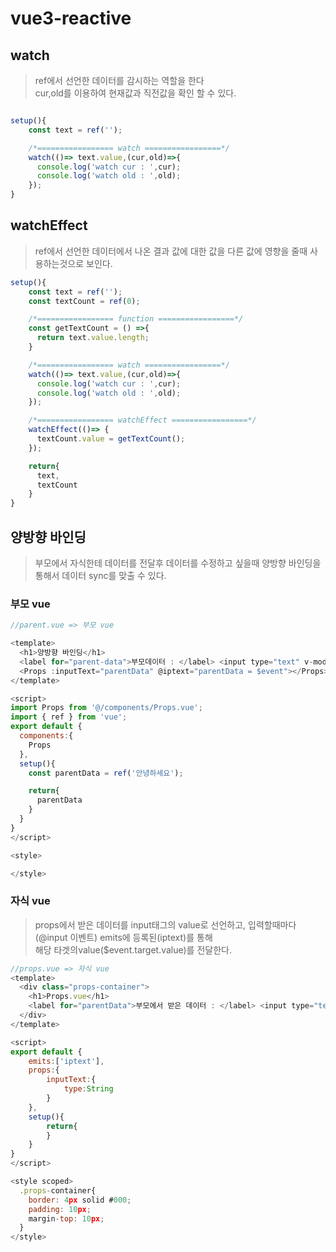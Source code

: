 # vue3-reactive

## watch
> ref에서 선언한 데이터를 감시하는 역할을 한다  
cur,old를 이용하여 현재값과 직전값을 확인 할 수 있다.

```javascript

setup(){
    const text = ref('');

    /*================= watch =================*/
    watch(()=> text.value,(cur,old)=>{
      console.log('watch cur : ',cur);
      console.log('watch old : ',old);
    });
}
```

## watchEffect
> ref에서 선언한 데이터에서 나온 결과 값에 대한 값을 다른 값에 영향을 줄때 사용하는것으로 보인다.

```javascript
setup(){
    const text = ref('');
    const textCount = ref(0);

    /*================= function =================*/
    const getTextCount = () =>{
      return text.value.length;
    }

    /*================= watch =================*/
    watch(()=> text.value,(cur,old)=>{
      console.log('watch cur : ',cur);
      console.log('watch old : ',old);
    });

    /*================= watchEffect =================*/
    watchEffect(()=> {
      textCount.value = getTextCount();
    });

    return{
      text,
      textCount
    }
}
```

## 양방향 바인딩
> 부모에서 자식한테 데이터를 전달후 데이터를 수정하고 싶을때 양방향 바인딩을 통해서 데이터 sync를 맞출 수 있다.

### 부모 vue
```javascript html
//parent.vue => 부모 vue

<template>
  <h1>양방향 바인딩</h1>
  <label for="parent-data">부모데이터 : </label> <input type="text" v-model="parentData">
  <Props :inputText="parentData" @iptext="parentData = $event"></Props>
</template>

<script>
import Props from '@/components/Props.vue';
import { ref } from 'vue';
export default {
  components:{
    Props
  },
  setup(){
    const parentData = ref('안녕하세요');

    return{
      parentData
    }
  }
}
</script>

<style>

</style>
```

### 자식 vue
> props에서 받은 데이터를 input태그의 value로 선언하고, 입력할때마다(@input 이벤트) emits에 등록된(iptext)를 통해  
해당 타겟의value($event.target.value)를 전달한다.

```javascript html
//props.vue => 자식 vue
<template>
  <div class="props-container">
    <h1>Props.vue</h1>
    <label for="parentData">부모에서 받은 데이터 : </label> <input type="text" :value="inputText" @input="$emit('iptext',$event.target.value)"/>
  </div>
</template>

<script>
export default {
    emits:['iptext'],
    props:{
        inputText:{
            type:String
        }
    },
    setup(){
        return{
        }
    }
}
</script>

<style scoped>
  .props-container{
    border: 4px solid #000;
    padding: 10px;
    margin-top: 10px;
  }    
</style>
```
